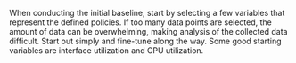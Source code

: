When conducting the initial baseline, start by selecting a few variables that represent the defined policies. If too many data points are selected, the amount of data can be overwhelming, making analysis of the collected data difficult. Start out simply and fine-tune along the way. Some good starting variables are interface utilization and CPU utilization.